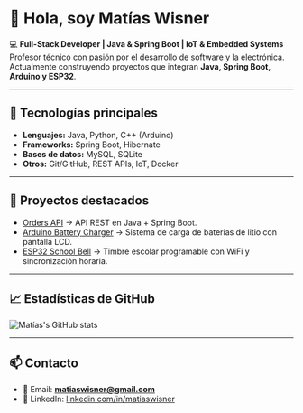 # 👋 Hola, soy Matías Wisner  

💻 **Full-Stack Developer | Java & Spring Boot | IoT & Embedded Systems**  
Profesor técnico con pasión por el desarrollo de software y la electrónica.  
Actualmente construyendo proyectos que integran **Java, Spring Boot, Arduino y ESP32**.  

---

## 🚀 Tecnologías principales
- **Lenguajes:** Java, Python, C++ (Arduino)  
- **Frameworks:** Spring Boot, Hibernate  
- **Bases de datos:** MySQL, SQLite  
- **Otros:** Git/GitHub, REST APIs, IoT, Docker  

---

## 📂 Proyectos destacados
- [Orders API](https://github.com/matiaswisner/orders-api) → API REST en Java + Spring Boot.  
- [Arduino Battery Charger](#) → Sistema de carga de baterías de litio con pantalla LCD.  
- [ESP32 School Bell](#) → Timbre escolar programable con WiFi y sincronización horaria.  

---

## 📈 Estadísticas de GitHub
![Matías's GitHub stats](https://github-readme-stats.vercel.app/api?username=matiaswisner&show_icons=true&theme=radical)

---

## 📫 Contacto
- 📧 Email: **matiaswisner@gmail.com**  
- 💼 LinkedIn: [linkedin.com/in/matiaswisner](https://linkedin.com)  
